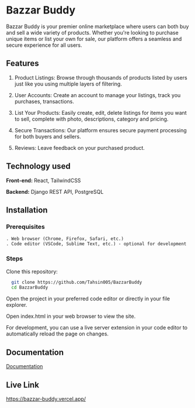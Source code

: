 # Bazzar Buddy

Bazzar Buddy is your premier online marketplace where users can both buy and sell a wide variety of products. Whether you're looking to purchase unique items or list your own for sale, our platform offers a seamless and secure experience for all users.


## Features
1. Product Listings: Browse through thousands of products listed by users just like you using multiple layers of filtering.
2. User Accounts: Create an account to manage your listings, track you purchases, transactions.
3. List Your Products: Easily create, edit, delete listings for items you want to sell, complete with photo, descriptions, category and pricing.
4. Secure Transactions: Our platform ensures secure payment processing for both buyers and sellers.

5. Reviews: Leave feedback on your purchased product.
## Technology used

**Front-end:** React, TailwindCSS

**Backend:** Django REST API, PostgreSQL


## Installation

### Prerequisites
    . Web browser (Chrome, Firefox, Safari, etc.)
    . Code editor (VSCode, Sublime Text, etc.) - optional for development
### Steps

 Clone this repository:

```bash
  git clone https://github.com/Tahsin005/BazzarBuddy
  cd BazzarBuddy

```
    
Open the project in your preferred code editor or directly in your file explorer.

Open index.html in your web browser to view the site.

For development, you can use a live server extension in your code editor to automatically reload the page on changes.

## Documentation

[Documentation](https://docs.google.com/document/d/1T4xksYexwfVn3DL_4BhjQ74RO2jSyqf8FNJl_0ZwBBM/edit?usp=sharing)


## Live Link

https://bazzar-buddy.vercel.app/

